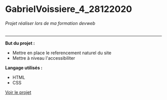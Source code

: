 ﻿# GabrielVoissiere_4_28122020
###### Projet réaliser lors de ma formation devweb

----
__But du projet :__
* Mettre en place le referencement naturel du site
* Mettre à niveau l'accessibiliter

__Langage utilisés :__
* HTML
* CSS

<a href="https://gabrielvoissiere.github.io/GabrielVoissiere_4_28122020/ ">Voir le projet</a>
